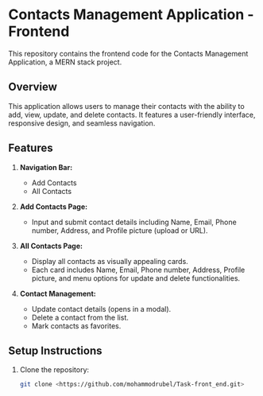 # Contacts Management Application - Frontend

This repository contains the frontend code for the Contacts Management Application, a MERN stack project.


## Overview

This application allows users to manage their contacts with the ability to add, view, update, and delete contacts. It features a user-friendly interface, responsive design, and seamless navigation.

## Features

1. **Navigation Bar:**
   - Add Contacts
   - All Contacts

2. **Add Contacts Page:**
   - Input and submit contact details including Name, Email, Phone number, Address, and Profile picture (upload or URL).

3. **All Contacts Page:**
   - Display all contacts as visually appealing cards.
   - Each card includes Name, Email, Phone number, Address, Profile picture, and menu options for update and delete functionalities.

4. **Contact Management:**
   - Update contact details (opens in a modal).
   - Delete a contact from the list.
   - Mark contacts as favorites.


## Setup Instructions

1. Clone the repository:
   ```bash
   git clone <https://github.com/mohammodrubel/Task-front_end.git>
